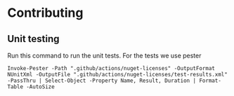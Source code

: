 # Contributing

## Unit testing

Run this command to run the unit tests. For the tests we use pester

```pwsh
Invoke-Pester -Path ".github/actions/nuget-licenses" -OutputFormat NUnitXml -OutputFile ".github/actions/nuget-licenses/test-results.xml" -PassThru | Select-Object -Property Name, Result, Duration | Format-Table -AutoSize
```